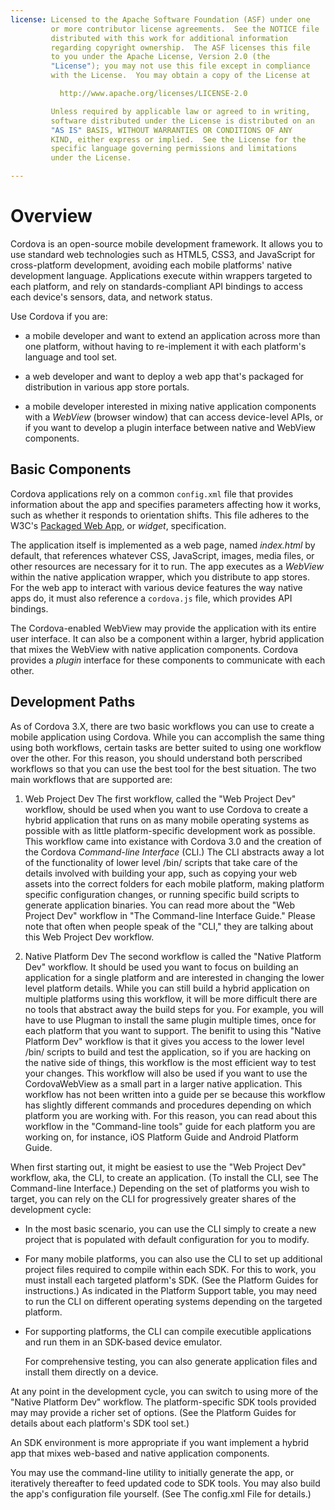 ```yaml
---
license: Licensed to the Apache Software Foundation (ASF) under one
         or more contributor license agreements.  See the NOTICE file
         distributed with this work for additional information
         regarding copyright ownership.  The ASF licenses this file
         to you under the Apache License, Version 2.0 (the
         "License"); you may not use this file except in compliance
         with the License.  You may obtain a copy of the License at

           http://www.apache.org/licenses/LICENSE-2.0

         Unless required by applicable law or agreed to in writing,
         software distributed under the License is distributed on an
         "AS IS" BASIS, WITHOUT WARRANTIES OR CONDITIONS OF ANY
         KIND, either express or implied.  See the License for the
         specific language governing permissions and limitations
         under the License.

---
```


# Overview

Cordova is an open-source mobile development framework. It allows you
to use standard web technologies such as HTML5, CSS3, and JavaScript
for cross-platform development, avoiding each mobile platforms' native
development language.  Applications execute within wrappers targeted
to each platform, and rely on standards-compliant API bindings to
access each device's sensors, data, and network status.

Use Cordova if you are:

* a mobile developer and want to extend an application across more
  than one platform, without having to re-implement it with each
  platform's language and tool set.

* a web developer and want to deploy a web app that's packaged for
  distribution in various app store portals.

* a mobile developer interested in mixing native application
  components with a _WebView_ (browser window) that can access
  device-level APIs, or if you want to develop a plugin interface
  between native and WebView components.

## Basic Components

Cordova applications rely on a common `config.xml` file that provides
information about the app and specifies parameters affecting how it
works, such as whether it responds to orientation shifts. This file
adheres to the W3C's
[Packaged Web App](http://www.w3.org/TR/widgets/),
or _widget_, specification.

The application itself is implemented as a web page, named
_index.html_ by default, that references whatever CSS, JavaScript,
images, media files, or other resources are necessary for it to run.
The app executes as a _WebView_ within the native application wrapper,
which you distribute to app stores.  For the web app to interact with
various device features the way native apps do, it must also reference
a `cordova.js` file, which provides API bindings.
<!-- XREF
(See the API Reference for an overview, and the Application
Development Guide for examples of how to use them.)
XREF -->

The Cordova-enabled WebView may provide the application with its
entire user interface. It can also be a component within a larger,
hybrid application that mixes the WebView with native application
components.  Cordova provides a _plugin_ interface for these
components to communicate with each other.

## Development Paths

As of Cordova 3.X, there are two basic workflows you can use to create
a mobile application using Cordova. While you can accomplish the same
thing using both workflows, certain tasks are better suited to using one workflow 
over the other. For this reason, you should understand both perscribed workflows so
that you can use the best tool for the best situation.
The two main workflows that are supported are:

1. Web Project Dev
The first workflow, called the "Web Project Dev" workflow, should be used when
you want to use Cordova to create a hybrid application that runs on 
as many mobile operating systems as possible with as little platform-specific
development work as possible. This workflow came into existance with Cordova 3.0
and the creation of the Cordova _Command-line Interface_ (CLI.) The CLI abstracts
away a lot of the functionality of lower level /bin/ scripts that take care of the
details involved with building your app, such as copying your web assets into 
the correct folders for each mobile platform, making platform specific configuration
changes, or running specific build scripts to generate application binaries. You can read 
more about the "Web Project Dev" workflow in "The Command-line Interface Guide." Please note
that often when people speak of the "CLI," they are talking about this Web Project Dev
workflow.

2. Native Platform Dev
The second workflow is called the "Native Platform Dev" workflow. It should be used
you want to focus on building an application for a single platform and are 
interested in changing the lower level platform details. While you can still build a hybrid
application on multiple platforms using this workflow, it will be more difficult there are no
tools that abstract away the build steps for you. For example, you will have to use Plugman to
install the same plugin multiple times, once for each platform that you want to support. The 
benifit to using this "Native Platform Dev" workflow is that it gives you access to the lower
level /bin/ scripts to build and test the application, so if you are hacking on the native 
side of things, this workflow is the most efficient way to test your changes. This workflow
will also be used if you want to use the CordovaWebView as a small part in a larger native
application. This workflow has not been written into a guide per se because this workflow
has slightly different commands and procedures depending on which platform you are working 
with. For this reason, you can read about this workflow in the "Command-line tools" guide
for each platform you are working on, for instance, iOS Platform Guide and Android Platform Guide.

When first starting out, it might be easiest to use the "Web Project Dev" workflow, aka, the CLI, 
to create an application. (To install the CLI, see The Command-line Interface.)
Depending on the set of platforms you wish to target, you can rely on
the CLI for progressively greater shares of the development cycle:

* In the most basic scenario, you can use the CLI simply to create a
  new project that is populated with default configuration for you to
  modify.

* For many mobile platforms, you can also use the CLI to set up
  additional project files required to compile within each SDK.  For
  this to work, you must install each targeted platform's SDK.
  (See the Platform Guides for instructions.)
  As indicated in the Platform Support table, you may need to
  run the CLI on different operating systems depending on the targeted
  platform.

* For supporting platforms, the CLI can compile executible
  applications and run them in an SDK-based device emulator.
  <!-- XREF
  (See Application Development Guide for details.)
  XREF -->
  For comprehensive testing, you can also generate application files
  and install them directly on a device.

At any point in the development cycle, you can switch to using more of the "Native Platform
Dev" workflow. The platform-specific SDK tools provided may may provide a richer set of
options. (See the Platform Guides for details about each platform's SDK tool set.)

An SDK environment is more appropriate if you want implement a hybrid
app that mixes web-based and native application components.
<!-- XREF
(See Hybrid Application Guide for more information.)
XREF -->
You may use the command-line utility to initially generate the app, or
iteratively thereafter to feed updated code to SDK tools.  You may
also build the app's configuration file yourself.
(See The config.xml File for details.)

<!-- XREF
To build projects on some platforms, you may need to apply digital signatures.
See Distributing Applications for information on how to upload your app to various store portals.
XREF -->

